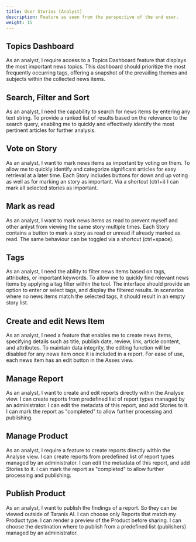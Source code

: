 ```yaml
---
title: User Stories [Analyst]
description: Feature as seen from the perspective of the end user.
weight: 15
---
```



## Topics Dashboard
As an analyst, I require access to a Topics Dashboard feature that displays the most important news topics. This dashboard should prioritize the most frequently occurring tags, offering a snapshot of the prevailing themes and subjects within the collected news items. 

## Search, Filter and Sort
As an analyst, I need the capability to search for news items by entering any text string. To provide a ranked list of results based on the relevance to the search query, enabling me to quickly and effectively identify the most pertinent articles for further analysis. 

## Vote on Story
As an analyst, I want to mark news items as important by voting on them. To allow me to quickly identify and categorize significant articles for easy retrieval at a later time. Each Story includes buttons for down and up voting as well as for marking an story as important. Via a shortcut (ctrl+i) I can mark all selected stories as important.

## Mark as read
As an analyst, I want to mark news items as read to prevent myself and other anlyst from viewing the same story multiple times. Each Story contains a button to mark a story as read or unread if already marked as read. The same behaviour can be toggled via a shortcut (ctrl+space).

## Tags 
As an analyst, I need the ability to filter news items based on tags, attributes, or important keywords. To allow me to quickly find relevant news items by applying a tag filter within the tool. The interface should provide an option to enter or select tags, and display the filtered results. In scenarios where no news items match the selected tags, it should result in an empty story list. 

## Create and edit News Item
As an analyst, I need a feature that enables me to create news items, specifying details such as title, publish date, review, link, article content, and attributes. To maintain data integrity, the editing function will be disabled for any news item once it is included in a report. For ease of use, each news item has an edit button in the Asses view.  

## Manage Report 
As an analyst, I want to create and edit reports directly within the Analyse view. I can create reports from predefined list of report types managed by an administrator. I can edit the metadata of this report, and add Stories to it. I can mark the report as "completed" to allow further processing and publishing.

## Manage Product
As an analyst, I require a feature to create reports directly within the Analyse view. I can create reports from predefined list of report types managed by an administrator. I can edit the metadata of this report, and add Stories to it. I can mark the report as "completed" to allow further processing and publishing.

## Publish Product
As an analyst, I want to publish the findings of a report. So they can be viewed outside of Taranis AI. I can choose only Reports that match my Product type. I can render a preview of the Product before sharing. I can choose the destination where to publish from a predefined list (publishers) managed by an administrator.
